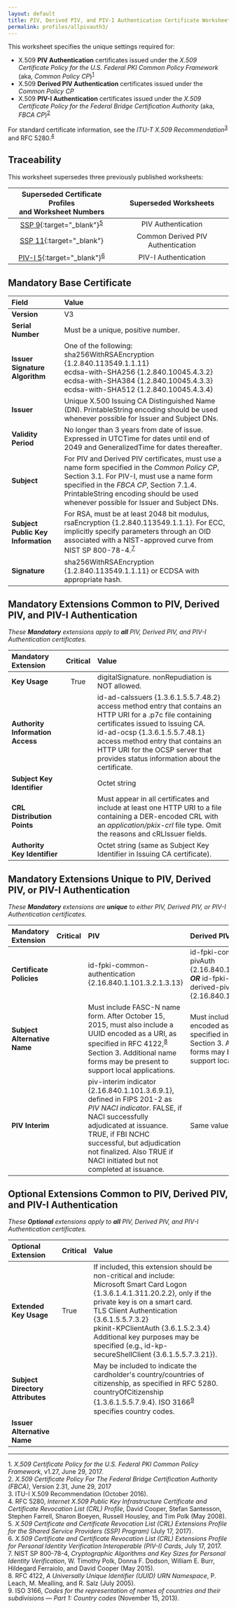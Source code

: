 ```yaml
---
layout: default
title: PIV, Derived PIV, and PIV-I Authentication Certificate Worksheet
permalink: profiles/allpivauth3/
---
```

This worksheet specifies the unique settings required for:

* X.509 **PIV Authentication** certificates issued under the _X.509 Certificate Policy for the U.S. Federal PKI Common Policy Framework_ (aka, _Common Policy CP_)<sup>[1](#1)</sup>
* X.509 **Derived PIV Authentication** certificates issued under the _Common Policy CP_
* X.509 **PIV-I Authentication** certificates issued under the  _X.509 Certificate Policy for the Federal Bridge Certification Authority_ (aka, _FBCA CP_)<sup>[2](#2)</sup>

For standard certificate information, see the _ITU-T X.509 Recommendation_<sup>[3](#3)</sup> and RFC 5280.<sup>[4](#4)</sup>

## Traceability

This worksheet supersedes three previously published worksheets:

|  **Superseded Certificate Profiles<br>and Worksheet Numbers**  | **Superseded Worksheets** | 
| :----:| :----: |
| [SSP 9](https://www.idmanagement.gov/wp-content/uploads/sites/1171/uploads/fpki-cert-profile-ssp.pdf){:target="_blank"}<sup>[5](#5)</sup>  |  PIV Authentication  | 
| [SSP 11](https://www.idmanagement.gov/wp-content/uploads/sites/1171/uploads/fpki-cert-profile-ssp.pdf){:target="_blank"}  |  Common Derived PIV Authentication  | 
| [PIV-I 5](https://www.idmanagement.gov/wp-content/uploads/sites/1171/uploads/fpki-pivi-cert-profiles.pdf){:target="_blank"}<sup>[6](#6)</sup>  | PIV-I Authentication  | 

## Mandatory Base Certificate

| **Field**  | **Value**                             |
| :--------  | :-------------------------------     |
| **Version**   | V3                                 |
| **Serial Number**    | Must be a unique, positive number. |
| **Issuer Signature Algorithm**   |  One of the following:<br>sha256WithRSAEncryption {1.2.840.113549.1.1.11}<br>ecdsa-with-SHA256 {1.2.840.10045.4.3.2}<br>ecdsa-with-SHA384 {1.2.840.10045.4.3.3}<br>ecdsa-with-SHA512 {1.2.840.10045.4.3.4} | 
| **Issuer**   |  Unique X.500 Issuing CA Distinguished Name (DN). PrintableString encoding should be used whenever possible for Issuer and Subject DNs. |
| **Validity Period**  |  No longer than 3 years from date of issue. Expressed in UTCTime for dates until end of 2049 and GeneralizedTime for dates thereafter.  | 
| **Subject**   |   For PIV and Derived PIV certificates, must use a name form specified in the _Common Policy CP_, Section 3.1. For PIV-I, must use a name form specified in the _FBCA CP_, Section 7.1.4. PrintableString encoding should be used whenever possible for Issuer and Subject DNs.   |
| **Subject Public Key Information**  |   For RSA, must be at least 2048 bit modulus, rsaEncryption {1.2.840.113549.1.1.1}. For ECC, implicitly specify parameters through an OID associated with a NIST-approved curve from NIST SP 800-78-4.<sup>[7](#7)</sup>   |
| **Signature**   |   sha256WithRSAEncryption {1.2.840.113549.1.1.11} or ECDSA with appropriate hash.   |

## Mandatory Extensions Common to PIV, Derived PIV, and PIV-I Authentication

_These **Mandatory** extensions apply to **all** PIV, Derived PIV, and PIV-I Authentication certificates._

| **Mandatory<br>Extension** |  **Critical** | **Value** | 
| :-------- | :-----: | :----- | 
| **Key Usage**  | True |  digitalSignature. nonRepudiation is NOT allowed.  | 
| **Authority Information Access**  |  | id-ad-caIssuers {1.3.6.1.5.5.7.48.2} access method entry that contains an HTTP URI for a .p7c file containing certificates issued to Issuing CA.<br>id-ad-ocsp {1.3.6.1.5.5.7.48.1} access method entry that contains an HTTP URI for the OCSP server that provides status information about the certificate. |
| **Subject Key Identifier**   |  | Octet string  | 
| **CRL Distribution Points**   | |  Must appear in all certificates and include at least one HTTP URI to a file containing a DER-encoded CRL with an _application/pkix-crl_ file type. Omit the reasons and cRLIssuer fields. | 
| **Authority Key Identifier**   |  | Octet string (same as Subject Key Identifier in Issuing CA certificate). |  

## Mandatory Extensions Unique to PIV, Derived PIV, or PIV-I Authentication

_These **Mandatory** extensions are **unique** to either PIV, Derived PIV, or PIV-I Authentication certificates._

| **Mandatory<br>Extension**  | **Critical** | **PIV** | **Derived PIV**  |  **PIV-I** |
| :-------- | :------ | :----- | :-----  | :-----     |
| **Certificate Policies**   |  | id-fpki-common-authentication {2.16.840.1.101.3.2.1.3.13}  |  id-fpki-common-derived-pivAuth {2.16.840.1.101.3.2.1.3.40}<br>_**OR**_ id-fpki-common-derived-pivAuth-hardware {2.16.840.1.101.3.2.1.3.41}  | A policy OID that maps to id-fpki-certpcy-pivi-hardware {2.16.840.1.101.3.2.1.3.18}.   |
| **Subject Alternative Name**   |  | Must include FASC-N name form. After October 15, 2015, must also include a UUID encoded as a URI, as specified in RFC 4122,<sup>[8](#8)</sup> Section 3. Additional name forms may be present to support local applications.  | Must include a UUID, encoded as a URI, as specified in RFC 4122, Section 3. Additional name forms may be present to support local applications.  | Same value as for Derived PIV.  | 
| **PIV Interim**   |  | piv-interim indicator {2.16.840.1.101.3.6.9.1}, defined in FIPS 201-2 as _PIV NACI indicator_.  FALSE, if NACI successfully adjudicated at issuance. TRUE, if FBI NCHC successful, but adjudication not finalized. Also TRUE if NACI initiated but not completed at issuance.  | Same value as for PIV.  |   | 

## Optional Extensions Common to PIV, Derived PIV, and PIV-I Authentication

_These **Optional** extensions apply to **all** PIV, Derived PIV, and PIV-I Authentication certificates._

| **Optional<br>Extension**  | **Critical** | **Value** |
| :-------- | :------ | :----- |
| **Extended Key Usage**   | True | If included, this extension should be non-critical and include:<br>Microsoft Smart Card Logon {1.3.6.1.4.1.311.20.2.2}, only if the private key is on a smart card.<br>TLS Client Authentication {3.6.1.5.5.7.3.2}<br>pkinit-KPClientAuth {3.6.1.5.2.3.4}<br>Additional key purposes may be specified (e.g., id-kp-secureShellClient {3.6.1.5.5.7.3.21}). | 
| **Subject Directory Attributes** |    | May be included to indicate the cardholder's country/countries of citizenship, as specified in RFC 5280. countryOfCitizenship {1.3.6.1.5.5.7.9.4}. ISO 3166<sup>[9](#9)</sup> specifies country codes. | 
| **Issuer Alternative Name**     |   |   |  

------
<a name="1">1</a>. _X.509 Certificate Policy for the U.S. Federal PKI Common Policy Framework_, v1.27, June 29, 2017.<br>
<a name="2">2</a>. _X.509 Certificate Policy For The Federal Bridge Certification Authority (FBCA)_, Version 2.31, June 29, 2017<br>
<a name="3">3</a>. ITU-I X.509 Recommendation (October 2016).<br>
<a name="4">4</a>. RFC 5280, _Internet X.509 Public Key Infrastructure Certificate and Certificate Revocation List (CRL) Profile_, David Cooper, Stefan Santesson, Stephen Farrell, Sharon Boeyen, Russell Housley, and Tim Polk (May 2008).<br>
<a name="5">5</a>. _X.509 Certificate and Certificate Revocation List (CRL) Extensions Profile for the Shared Service Providers (SSP) Program)_ (July 17, 2017).<br>
<a name="6">6</a>. _X.509 Certificate and Certificate Revocation List (CRL) Extensions Profile for Personal Identity Verification Interoperable (PIV-I) Cards_, July 17, 2017.<br>
<a name="7">7</a>. NIST SP 800-78-4, _Cryptographic Algorithms and Key Sizes for Personal Identity Verification_, W. Timothy Polk, Donna F. Dodson, William E. Burr, Hildegard Ferraiolo, and David Cooper (May 2015).<br>
<a name="8">8</a>. RFC 4122, _A Universally Unique Identifier (UUID) URN Namespace_, P. Leach, M. Mealling, and R. Salz (July 2005).<br>
<a name="9">9</a>. ISO 3166, _Codes for the representation of names of countries and their subdivisions — Part 1: Country codes_ (November 15, 2013). 
